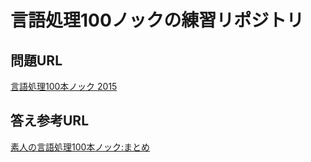 # 言語処理100ノックの練習リポジトリ

## 問題URL
[言語処理100本ノック 2015](http://www.cl.ecei.tohoku.ac.jp/nlp100/#sec00)

## 答え参考URL
[素人の言語処理100本ノック:まとめ](https://qiita.com/segavvy/items/fb50ba8097d59475f760)
